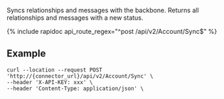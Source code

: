 Syncs relationships and messages with the backbone.
Returns all relationships and messages with a new status.

{% include rapidoc api_route_regex="^post /api/v2/Account/Sync$" %}

## Example 

```shell
curl --location --request POST 'http://{connector_url}/api/v2/Account/Sync' \
--header 'X-API-KEY: xxx' \
--header 'Content-Type: application/json' \
```
